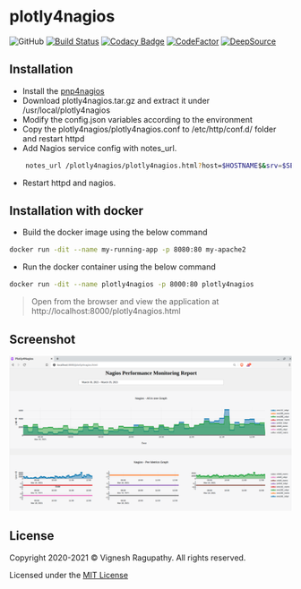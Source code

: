 # plotly4nagios

![GitHub](https://img.shields.io/github/license/vignesh88/plotly4nagios)
[![Build Status](https://travis-ci.com/vignesh88/plotly4nagios.svg?branch=main)](https://travis-ci.com/vignesh88/plotly4nagios)
[![Codacy Badge](https://api.codacy.com/project/badge/Grade/b5584b07ff944a77a9e1fcd0951c2eb8)](https://app.codacy.com/gh/vignesh88/plotly4nagios?utm_source=github.com&utm_medium=referral&utm_content=vignesh88/plotly4nagios&utm_campaign=Badge_Grade_Settings)
[![CodeFactor](https://www.codefactor.io/repository/github/vignesh88/plotly4nagios/badge)](https://www.codefactor.io/repository/github/vignesh88/plotly4nagios)
[![DeepSource](https://deepsource.io/gh/vignesh88/plotly4nagios.svg/?label=active+issues&show_trend=true)](https://deepsource.io/gh/vignesh88/plotly4nagios/?ref=repository-badge)

## Installation

- Install the [pnp4nagios](https://support.nagios.com/kb/article/nagios-core-performance-graphs-using-pnp4nagios-801.html)
- Download plotly4nagios.tar.gz and extract it under /usr/local/plotly4nagios
- Modify the config.json variables according to the environment
- Copy the plotly4nagios/plotly4nagios.conf to /etc/http/conf.d/ folder and restart httpd
- Add Nagios service config with  notes_url.

``` bash
    notes_url /plotly4nagios/plotly4nagios.html?host=$HOSTNAME$&srv=$SERVICEDESC$
```

- Restart httpd and nagios.

## Installation with docker

- Build the docker image using the below command

```bash
docker run -dit --name my-running-app -p 8080:80 my-apache2
```

- Run the docker container using the below command

```bash
docker run -dit --name plotly4nagios -p 8000:80 plotly4nagios
```

> Open from the browser and view the application at http://localhost:8000/plotly4nagios.html

## Screenshot

![Alt text](img/screenshot.png?raw=true "Title")

## License

Copyright 2020-2021 © Vignesh Ragupathy. All rights reserved.

Licensed under the [MIT License](https://github.com/vignesh88/plotly4nagios/blob/ed09f8d687014107c8002d92acbc7acd2f62468a/LICENSE)